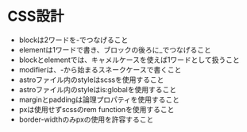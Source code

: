 # CSS設計

- blockは2ワードを-でつなげること
- elementは1ワードで書き、ブロックの後ろに\_でつなげること
- blockとelementでは、キャメルケースを使えば1ワードとして扱うこと
- modifierは、-から始まるスネークケースで書くこと
- astroファイル内のstyleはscssを使用すること
- astroファイル内のstyleはis:globalを使用すること
- marginとpaddingは論理プロパティを使用すること
- pxは使用せずscssのrem functionを使用すること
- border-widthのみpxの使用を許容すること
